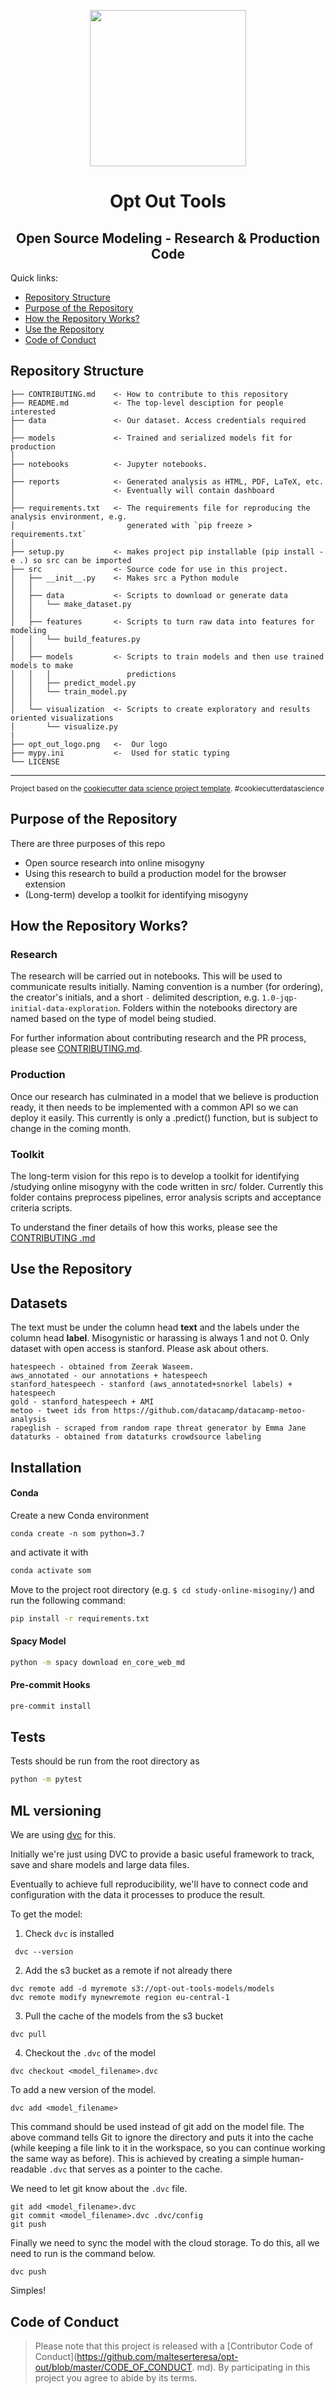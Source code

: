 <p align="center"> <img width="250" height="250" src="opt_out_logo.png"> </p>

<p></p> <h1 align="center"> Opt Out Tools </h1>
<p></p> <h2 align="center"> Open Source Modeling - Research & Production Code </h2>

Quick links:

- [Repository Structure](#Repository-Structure)
- [Purpose of the Repository](#Purpose-of-the-Repository)
- [How the Repository Works?](#How-the-Repsitory-Works?)
- [Use the Repository](#Use-the-Repository)
- [Code of Conduct](#Code-of-Conduct)


Repository Structure
------------

    ├── CONTRIBUTING.md    <- How to contribute to this repository
    ├── README.md          <- The top-level desciption for people interested
    ├── data               <- Our dataset. Access credentials required
    │    
    ├── models             <- Trained and serialized models fit for production
    │
    ├── notebooks          <- Jupyter notebooks. 
    │    
    ├── reports            <- Generated analysis as HTML, PDF, LaTeX, etc.
    │                      <- Eventually will contain dashboard
    │
    ├── requirements.txt   <- The requirements file for reproducing the analysis environment, e.g.
    │                         generated with `pip freeze > requirements.txt`
    │
    ├── setup.py           <- makes project pip installable (pip install -e .) so src can be imported
    ├── src                <- Source code for use in this project.
    │   ├── __init__.py    <- Makes src a Python module
    │   │
    │   ├── data           <- Scripts to download or generate data
    │   │   └── make_dataset.py
    │   │
    │   ├── features       <- Scripts to turn raw data into features for modeling
    │   │   └── build_features.py
    │   │
    │   ├── models         <- Scripts to train models and then use trained models to make
    │   │   │                 predictions
    │   │   ├── predict_model.py
    │   │   └── train_model.py
    │   │
    │   └── visualization  <- Scripts to create exploratory and results oriented visualizations
    │       └── visualize.py
    |
    ├── opt_out_logo.png   <-  Our logo
    ├── mypy.ini           <-  Used for static typing
    └── LICENSE            


--------

<p><small>Project based on the <a target="_blank" href="https://drivendata.github.io/cookiecutter-data-science/">cookiecutter data science project template</a>. #cookiecutterdatascience</small></p>

Purpose of the Repository
--------------------
There are three purposes of this repo
- Open source research into online misogyny
- Using this research to build a production model for the browser extension
- (Long-term) develop a toolkit for identifying misogyny

How the Repository Works?
--------------------
### Research
The research will be carried out in notebooks. This will be used to
communicate results initially. Naming convention is a number (for ordering), 
the creator's initials, and a short `-` delimited description, e.g.
`1.0-jqp-initial-data-exploration`. Folders within the notebooks directory
 are named based on the type of model being studied.
 
For further information about contributing research and the PR process, please 
see [CONTRIBUTING.md]().

### Production 
Once our research has culminated in a model that we believe is production
ready, it then needs to be implemented with a common API so we can deploy
it easily. This currently is only a .predict() function, but is subject to
change in the coming month.
 
### Toolkit 
The long-term vision for this repo is to develop a toolkit for identifying
/studying online misogyny with the code written in src/ folder. Currently
this folder contains preprocess pipelines, error analysis scripts and
acceptance criteria scripts.

To understand the finer details of how this works, please see the [CONTRIBUTING
.md]()


Use the Repository
--------------------

## Datasets
The text must be under the column head **text** and the labels under the column 
head **label**. Misogynistic or harassing is always 1 and not 0. Only dataset 
with open access is stanford. Please ask about others.

```
hatespeech - obtained from Zeerak Waseem. 
aws_annotated - our annotations + hatespeech
stanford_hatespeech - stanford (aws_annotated+snorkel labels) + hatespeech
gold - stanford_hatespeech + AMI
metoo - tweet ids from https://github.com/datacamp/datacamp-metoo-analysis
rapeglish - scraped from random rape threat generator by Emma Jane
dataturks - obtained from dataturks crowdsource labeling
```

## Installation

#### Conda

Create a new Conda environment
```
conda create -n som python=3.7
``` 
and activate it with
```bash
conda activate som
```
Move to the project root directory (e.g. `$ cd study-online-misoginy/`)
and run the following command:
```bash
pip install -r requirements.txt
```

#### Spacy Model

```bash
python -m spacy download en_core_web_md
```

#### Pre-commit Hooks

```bash
pre-commit install
```

## Tests

Tests should be run from the root directory as
```bash
python -m pytest
```

## ML versioning
We are using [dvc](https://dvc.org/) for this. 

Initially we're just using DVC to provide a basic useful framework to track, 
save and share models and large data files.
 
Eventually to achieve full reproducibility, we'll have to connect code and 
configuration with the data it processes to produce the result. 


To get the model:
1) Check `dvc` is installed
```
 dvc --version   
```
2) Add the s3 bucket as a remote if not already there
```
dvc remote add -d myremote s3://opt-out-tools-models/models
dvc remote modify mynewremote region eu-central-1
```
3) Pull the cache  of the models from the s3 bucket
```
dvc pull
```
4) Checkout the `.dvc` of the model
```
dvc checkout <model_filename>.dvc
```

To add a new version of the model. 

```
dvc add <model_filename>
```
This command should be used instead of git add on the model file. The above
command tells Git to ignore the directory and puts it into the cache (while 
keeping a file link to it in the workspace, so you can continue working the 
same way as before). This is achieved by creating a simple human-readable
`.dvc` that serves as a pointer to the cache.

We need to let git know about the `.dvc` file.
```
git add <model_filename>.dvc
git commit <model_filename>.dvc .dvc/config
git push
```
Finally we need to sync the model with the cloud storage. To do this, all we
need to run is the command below.
```
dvc push
```
Simples!

## Code of Conduct

> Please note that this project is released with a [Contributor Code of 
Conduct](https://github.com/malteserteresa/opt-out/blob/master/CODE_OF_CONDUCT.
md). By participating in this project you agree to abide by its terms.
